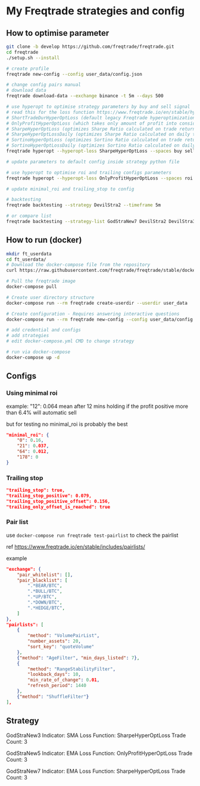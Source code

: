 # My Freqtrade strategies and config

## How to optimise parameter

```bash
git clone -b develop https://github.com/freqtrade/freqtrade.git
cd freqtrade
./setup.sh --install

# create profile
freqtrade new-config --config user_data/config.json

# change config pairs manual
# download data
freqtrade download-data --exchange binance -t 5m --days 500

# use hyperopt to optimise strategy parameters by buy and sell signal
# read this for the loss function https://www.freqtrade.io/en/stable/hyperopt/#loss-functions
# ShortTradeDurHyperOptLoss (default legacy Freqtrade hyperoptimization loss function) - Mostly for short trade duration and avoiding losses.
# OnlyProfitHyperOptLoss (which takes only amount of profit into consideration)
# SharpeHyperOptLoss (optimizes Sharpe Ratio calculated on trade returns relative to standard deviation)
# SharpeHyperOptLossDaily (optimizes Sharpe Ratio calculated on daily trade returns relative to standard deviation)
# SortinoHyperOptLoss (optimizes Sortino Ratio calculated on trade returns relative to downside standard deviation)
# SortinoHyperOptLossDaily (optimizes Sortino Ratio calculated on daily trade returns relative to downside standard deviation)
freqtrade hyperopt --hyperopt-loss SharpeHyperOptLoss --spaces buy sell --timerange 20210101-20210807 --timeframe 5m --strategy GodStra_All_Indicator

# update parameters to default config inside strategy python file

# use hyperopt to optimise roi and trailing configs parameters
freqtrade hyperopt --hyperopt-loss OnlyProfitHyperOptLoss --spaces roi trailing --timerange 20200602-20210602 --timeframe 5m --strategy GodStra_All_Indicator

# update minimal_roi and trailing_stop to config

# backtesting
freqtrade backtesting --strategy DevilStra2 --timeframe 5m

# or compare list
freqtrade backtesting --strategy-list GodStraNew7 DevilStra2 DevilStra3 NostalgiaForInfinityV7 --timeframe 5m
```

## How to run (docker)

```sh
mkdir ft_userdata
cd ft_userdata/
# Download the docker-compose file from the repository
curl https://raw.githubusercontent.com/freqtrade/freqtrade/stable/docker-compose.yml -o docker-compose.yml

# Pull the freqtrade image
docker-compose pull

# Create user directory structure
docker-compose run --rm freqtrade create-userdir --userdir user_data

# Create configuration - Requires answering interactive questions
docker-compose run --rm freqtrade new-config --config user_data/config.json

# add credential and configs
# add strategies
# edit docker-compose.yml CMD to change strategy

# run via docker-compose
docker-compose up -d
```

## Configs

### Using minimal roi

example: "12": 0.064 mean after 12 mins holding if the profit positive more than 6.4% will automatic sell

but for testing no minimal_roi is probably the best

```json
"minimal_roi": {
    "0": 0.16,
    "21": 0.037,
    "64": 0.012,
    "178": 0
}
```

### Trailing stop

```json
"trailing_stop": true,
"trailing_stop_positive": 0.079,
"trailing_stop_positive_offset": 0.156,
"trailing_only_offset_is_reached": true
```

### Pair list

use `docker-compose run freqtrade test-pairlist` to check the pairlist

ref <https://www.freqtrade.io/en/stable/includes/pairlists/>

example

```json
"exchange": {
    "pair_whitelist": [],
    "pair_blacklist": [
        ".*BEAR/BTC",
        ".*BULL/BTC",
        ".*UP/BTC",
        ".*DOWN/BTC",
        ".*HEDGE/BTC",
    ]
},
"pairlists": [
    {
        "method": "VolumePairList",
        "number_assets": 20,
        "sort_key": "quoteVolume"
    },
    {"method": "AgeFilter", "min_days_listed": 7},
    {
        "method": "RangeStabilityFilter",
        "lookback_days": 10,
        "min_rate_of_change": 0.01,
        "refresh_period": 1440
    },
    {"method": "ShuffleFilter"}
],
```

## Strategy

GodStraNew3
Indicator: SMA
Loss Function: SharpeHyperOptLoss
Trade Count: 3

GodStraNew5
Indicator: EMA
Loss Function: OnlyProfitHyperOptLoss
Trade Count: 3

GodStraNew7
Indicator: EMA
Loss Function: SharpeHyperOptLoss
Trade Count: 3

